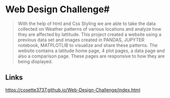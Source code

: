 
# Web Design Challenge#
> With the help of html and Css Styling we are able to take the data collected on Weather patterns of various locations and analyze how they are affected by lattitude.
This project created a website using a previous data set and images created in PANDAS, JUPYTER notebook, MATPLOTLIB to visualize and share these patterns. The website contains a latitude home page, 4 plot pages, a data page and also a comparison page.  These pages are responsive to how they are being displayed.  

## Links ##
https://cosette3737.github.io/Web-Design-Challenge/index.html

